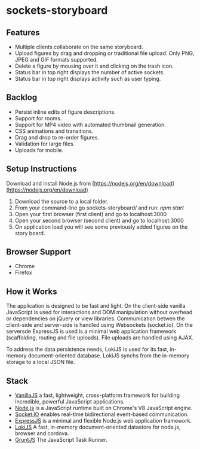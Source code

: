 # sockets-storyboard

## Features

- Multiple clients collaborate on the same storyboard.
- Upload figures by drag and dropping or traditional file upload. Only PNG, JPEG and GIF formats supported.
- Delete a figure by mousing over it and clicking on the trash icon.
- Status bar in top right displays the number of active sockets.
- Status bar in top right displays activity such as user typing.

## Backlog

- Persist inline edits of figure descriptions.
- Support for rooms.
- Support for MP4 video with automated thumbnail generation.
- CSS animations and transitions.
- Drag and drop to re-order figures.
- Validation for large files.
- Uploads for mobile.

## Setup Instructions

Download and install Node.js from [https://nodejs.org/en/download](https://nodejs.org/en/download)

1. Download the source to a local folder.
2. From your command-line go sockets-storyboard/ and run: *npm start*
3. Open your first browser (first client) and go to localhost:3000
4. Open your second browser (second client) and go to localhost:3000
5. On application load you will see some previously added figures on the story board.

## Browser Support

- Chrome
- Firefox

## How it Works

The application is designed to be fast and light. On the client-side vanilla JavaScript is used for interactions and DOM manipulation without overhead or dependencies on jQuery or view libraries. Communication betwen the client-side and server-side is handled using Websockets (socket.io). On the serversde ExpressJS is used is a minimal  web application framework (scaffolding, routing and file uploads). File uploads are handled using AJAX.

To address the data persistence needs, LokiJS is used for its fast, in-memory document-oriented database. LokiJS synchs from the in-memory storage to a local JSON file.

## Stack

 * [VanillaJS](http://vanilla-js.com "VanillaJS") a fast, lightweight, cross-platform framework for building incredible, powerful JavaScript applications.
 * [Node.js](https://nodejs.org/en "Node.js�") is a JavaScript runtime built on Chrome's V8 JavaScript engine.
 * [Socket.IO](https://socket.io "Socket.IO") enables real-time bidirectional event-based communication.
 * [ExpressJS](https://expressjs.com "ExpressJS")  is a minimal and flexible Node.js web application framework.
 * [LokiJS](https://github.com/techfort/LokiJS "LokiJS") A fast, in-memory document-oriented datastore for node.js, browser and cordova.
 * [GruntJS](https://gruntjs.com "GruntJS") The JavaScript Task Runner.

